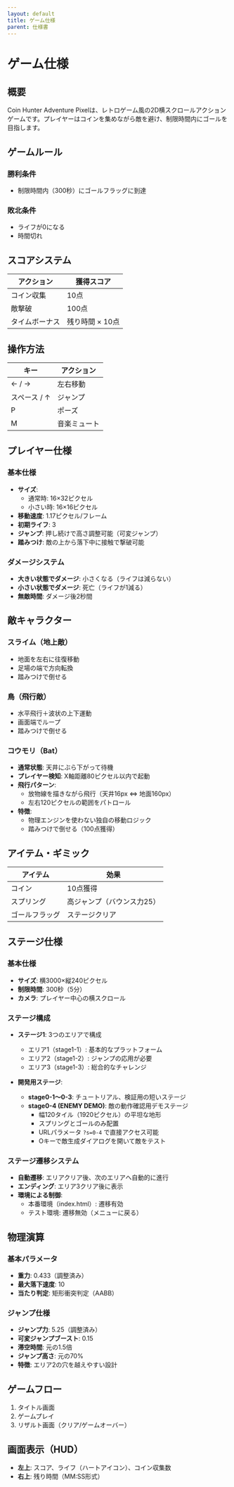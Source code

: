 ```yaml
---
layout: default
title: ゲーム仕様
parent: 仕様書
---
```


# ゲーム仕様

## 概要

Coin Hunter Adventure Pixelは、レトロゲーム風の2D横スクロールアクションゲームです。プレイヤーはコインを集めながら敵を避け、制限時間内にゴールを目指します。

## ゲームルール

### 勝利条件
- 制限時間内（300秒）にゴールフラッグに到達

### 敗北条件
- ライフが0になる
- 時間切れ

## スコアシステム

| アクション | 獲得スコア |
|-----------|-----------|
| コイン収集 | 10点 |
| 敵撃破 | 100点 |
| タイムボーナス | 残り時間 × 10点 |

## 操作方法

| キー | アクション |
|------|-----------|
| ← / → | 左右移動 |
| スペース / ↑ | ジャンプ |
| P | ポーズ |
| M | 音楽ミュート |

## プレイヤー仕様

### 基本仕様
- **サイズ**: 
  - 通常時: 16×32ピクセル
  - 小さい時: 16×16ピクセル
- **移動速度**: 1.17ピクセル/フレーム
- **初期ライフ**: 3
- **ジャンプ**: 押し続けで高さ調整可能（可変ジャンプ）
- **踏みつけ**: 敵の上から落下中に接触で撃破可能

### ダメージシステム
- **大きい状態でダメージ**: 小さくなる（ライフは減らない）
- **小さい状態でダメージ**: 死亡（ライフが1減る）
- **無敵時間**: ダメージ後2秒間

## 敵キャラクター

### スライム（地上敵）
- 地面を左右に往復移動
- 足場の端で方向転換
- 踏みつけで倒せる

### 鳥（飛行敵）
- 水平飛行＋波状の上下運動
- 画面端でループ
- 踏みつけで倒せる

### コウモリ（Bat）
- **通常状態**: 天井にぶら下がって待機
- **プレイヤー検知**: X軸距離80ピクセル以内で起動
- **飛行パターン**: 
  - 放物線を描きながら飛行（天井16px ⇔ 地面160px）
  - 左右120ピクセルの範囲をパトロール
- **特徴**:
  - 物理エンジンを使わない独自の移動ロジック
  - 踏みつけで倒せる（100点獲得）

## アイテム・ギミック

| アイテム | 効果 |
|---------|------|
| コイン | 10点獲得 |
| スプリング | 高ジャンプ（バウンス力25） |
| ゴールフラッグ | ステージクリア |

## ステージ仕様

### 基本仕様
- **サイズ**: 横3000×縦240ピクセル
- **制限時間**: 300秒（5分）
- **カメラ**: プレイヤー中心の横スクロール

### ステージ構成
- **ステージ1**: 3つのエリアで構成
  - エリア1（stage1-1）: 基本的なプラットフォーム
  - エリア2（stage1-2）: ジャンプの応用が必要
  - エリア3（stage1-3）: 総合的なチャレンジ

- **開発用ステージ**:
  - **stage0-1～0-3**: チュートリアル、検証用の短いステージ
  - **stage0-4 (ENEMY DEMO)**: 敵の動作確認用デモステージ
    - 幅120タイル（1920ピクセル）の平坦な地形
    - スプリングとゴールのみ配置
    - URLパラメータ `?s=0-4` で直接アクセス可能
    - Oキーで敵生成ダイアログを開いて敵をテスト

### ステージ遷移システム
- **自動遷移**: エリアクリア後、次のエリアへ自動的に進行
- **エンディング**: エリア3クリア後に表示
- **環境による制御**: 
  - 本番環境（index.html）: 遷移有効
  - テスト環境: 遷移無効（メニューに戻る）

## 物理演算

### 基本パラメータ
- **重力**: 0.433（調整済み）
- **最大落下速度**: 10
- **当たり判定**: 矩形衝突判定（AABB）

### ジャンプ仕様
- **ジャンプ力**: 5.25（調整済み）
- **可変ジャンプブースト**: 0.15
- **滞空時間**: 元の1.5倍
- **ジャンプ高さ**: 元の70%
- **特徴**: エリア2の穴を越えやすい設計

## ゲームフロー

1. タイトル画面
2. ゲームプレイ
3. リザルト画面（クリア/ゲームオーバー）

## 画面表示（HUD）

- **左上**: スコア、ライフ（ハートアイコン）、コイン収集数
- **右上**: 残り時間（MM:SS形式）